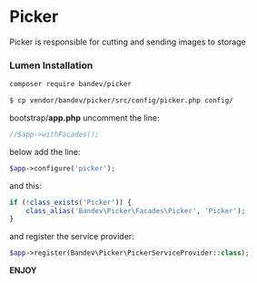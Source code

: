 # Picker

Picker is responsible for cutting and sending images to storage

### Lumen Installation

```sh
composer require bandev/picker
```

```sh
$ cp vendor/bandev/picker/src/config/picker.php config/
```

bootstrap/**app.php** uncomment the line:

```php
//$app->withFacades();
```

below add the line:
```php
$app->configure('picker');
```

and this:

```php
if (!class_exists('Picker')) {
    class_alias('Bandev\Picker\Facades\Picker', 'Picker');
}
```

and register the service provider:

```php
$app->register(Bandev\Picker\PickerServiceProvider::class);
```

**ENJOY**
